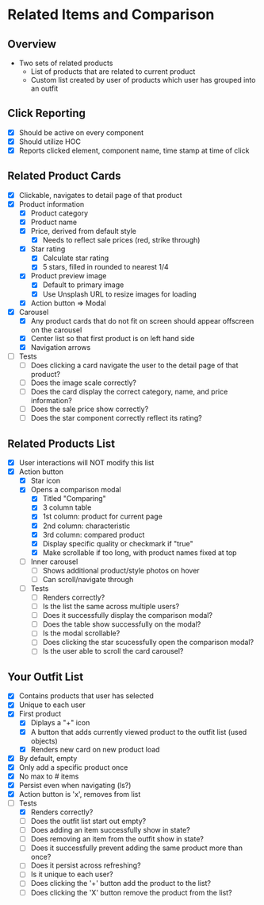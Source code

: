 # Related Items and Comparison
## Overview
- Two sets of related products
  - List of products that are related to current product
  - Custom list created by user of products which user has grouped into an outfit

## Click Reporting
- [x] Should be active on every component
- [x] Should utilize HOC
- [x] Reports clicked element, component name, time stamp at time of click

## Related Product Cards
- [x] Clickable, navigates to detail page of that product
- [x] Product information
  - [x] Product category
  - [x] Product name
  - [x] Price, derived from default style
    - [x] Needs to reflect sale prices (red, strike through)
  - [x] Star rating
    - [x] Calculate star rating
    - [x] 5 stars, filled in rounded to nearest 1/4
  - [x] Product preview image
    - [x] Default to primary image
    - [x] Use Unsplash URL to resize images for loading
  - [x] Action button => Modal
- [x] Carousel
  - [x] Any product cards that do not fit on screen should appear offscreen on the carousel
  - [x] Center list so that first product is on left hand side
  - [x] Navigation arrows
- [ ] Tests
  - [ ] Does clicking a card navigate the user to the detail page of that product?
  - [ ] Does the image scale correctly?
  - [ ] Does the card display the correct category, name, and price information?
  - [ ] Does the sale price show correctly?
  - [ ] Does the star component correctly reflect its rating?

## Related Products List
- [x] User interactions will NOT modify this list
- [x] Action button
  - [x] Star icon
  - [x] Opens a comparison modal
    - [x] Titled "Comparing"
    - [x] 3 column table
    - [x] 1st column: product for current page
    - [x] 2nd column: characteristic
    - [x] 3rd column: compared product
    - [x] Display specific quality or checkmark if "true"
    - [x] Make scrollable if too long, with product names fixed at top
  - [ ] Inner carousel
    - [ ] Shows additional product/style photos on hover
    - [ ] Can scroll/navigate through
  - [ ] Tests
    - [ ] Renders correctly?
    - [ ] Is the list the same across multiple users?
    - [ ] Does it successfully display the comparison modal?
    - [ ] Does the table show successfully on the modal?
    - [ ] Is the modal scrollable?
    - [ ] Does clicking the star scucessfully open the comparison modal?
    - [ ] Is the user able to scroll the card carousel?

## Your Outfit List
- [x] Contains products that user has selected
- [x] Unique to each user
- [x] First product
  - [x] Diplays a "+" icon
  - [x] A button that adds currently viewed product to the outfit list (used objects)
  - [x] Renders new card on new product load
- [x] By default, empty
- [x] Only add a specific product once
- [x] No max to # items
- [x] Persist even when navigating (ls?)
- [x] Action button is 'x', removes from list
- [ ] Tests
  - [x] Renders correctly?
  - [ ] Does the outfit list start out empty?
  - [ ] Does adding an item successfully show in state?
  - [ ] Does removing an item from the outfit show in state?
  - [ ] Does it successfully prevent adding the same product more than once?
  - [ ] Does it persist across refreshing?
  - [ ] Is it unique to each user?
  - [ ] Does clicking the '+' button add the product to the list?
  - [ ] Does clicking the 'X' button remove the product from the list?